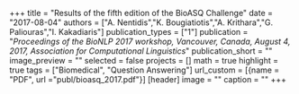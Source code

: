 +++
title = "Results of the fifth edition of the BioASQ Challenge"
date = "2017-08-04"
authors = ["A. Nentidis","K. Bougiatiotis","A. Krithara","G. Paliouras","I. Kakadiaris"]
publication_types = ["1"]
publication = "_Proceedings of the BioNLP 2017 workshop, Vancouver, Canada, August 4, 2017, Association for Computational Linguistics_"
publication_short = ""
image_preview = ""
selected = false
projects = []
math = true
highlight = true
tags = ["Biomedical", "Question Answering"]
url_custom = [{name = "PDF", url ="publ/bioasq_2017.pdf"}]
[header]
image = ""
caption = ""
+++

